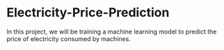 # Electricity-Price-Prediction
In this project, we will be training a machine learning model to predict the price of electricity consumed by machines.
